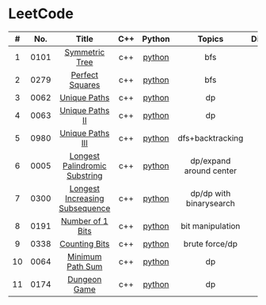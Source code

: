 LeetCode
========

| # | No. | Title | C++ | Python | Topics | Difficulty | Date |
|:----:|:----:| :--------------: | :--------: | :--------: | :----------: | :--: | :--------: |
| 1 |0101|[Symmetric Tree](https://leetcode.com/problems/symmetric-tree/) | c++ | [python](./solution/101-Symmetric-Tree/SymmetricTree.py) | bfs | E | 2019/04/09 |
| 2 |0279|[Perfect Squares](https://leetcode.com/problems/perfect-squares/) | c++ | [python](./solution/279-Perfect-Squares/PerfectSquares.py) | bfs | M | 2019/04/09 |
| 3 |0062|[Unique Paths](https://leetcode.com/problemset/all/) | c++ | [python](./solution/62-Unique-Paths/UniquePaths.py) | dp | M | 2019/04/15 |
| 4 |0063|[Unique Paths II](https://leetcode.com/problemset/all/) | c++ | [python](./solution/63-Unique-PathsII/UniquePathsII.py) | dp | M | 2019/04/15 |
| 5 |0980|[Unique Paths III](https://leetcode.com/problemset/all/) | c++ | [python](./solution/980-Unique-Paths-III/UniquePathsIII.py) | dfs+backtracking | H | 2019/04/15 |
| 6 |0005|[Longest Palindromic Substring](https://leetcode.com/problemset/all/) | c++ | [python](./solution/5-Longest-Palindromic-Substring/LongestPalindromicSubstring.py) | dp/expand around center | M | 2019/04/15 |
| 7 |0300|[Longest Increasing Subsequence](https://leetcode.com/problemset/all/) | c++ | [python](./solution/300-Longest-Increasing-Subsequence/LongestIncreasingSubsequence.py) | dp/dp with binarysearch | M | 2019/04/16 |
| 8 |0191|[Number of 1 Bits](https://leetcode.com/problemset/all/) | c++ | [python](./solution/191-Number-of-1-Bits/Numberof1Bits.py) | bit manipulation | E | 2019/04/16 |
| 9 |0338|[Counting Bits](https://leetcode.com/problemset/all/) | c++ | [python](./solution/338-Counting-Bits/CountingBits.py) | brute force/dp| M | 2019/04/16 |
| 10 |0064|[Minimum Path Sum](https://leetcode.com/problemset/all/) | c++ | [python](./solution/64-Minimum-Path-Sum/MinimumPathSum.py) | dp | M | 2019/04/16 |
| 11 |0174|[Dungeon Game](https://leetcode.com/problemset/all/) | c++ | [python](./solution/174-Dungeon-Game/DungeonGame.py) | dp | H | 2019/04/17 |
